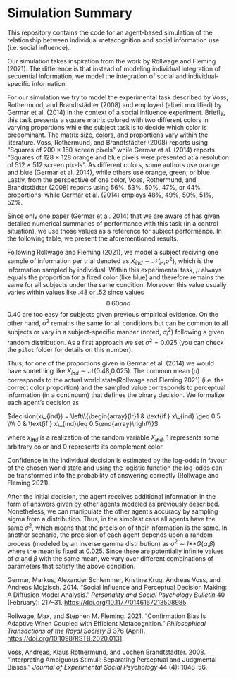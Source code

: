 # Simulation Summary

This repository contains the code for an agent-based simulation of the
relationship between individual metacognition and social information use
(i.e. social influence).

Our simulation takes inspiration from the work by Rollwage and Fleming
(2021). The difference is that instead of modeling individual
integration of secuential information, we model the integration of
social and individual-specific information.

For our simulation we try to model the experimental task described by
Voss, Rothermund, and Brandtstädter (2008) and employed (albeit
modified) by Germar et al. (2014) in the context of a social influence
experiment. Briefly, this task presents a square matrix colored with two
different colors in varying proportions while the subject task is to
decide which color is predominant. The matrix size, colors, and
proportions vary within the literature. Voss, Rothermund, and
Brandtstädter (2008) reports using “Squares of 200 × 150 screen pixels”
while Germar et al. (2014) reports “Squares of 128 × 128 orange and blue
pixels were presented at a resolution of 512 × 512 screen pixels”. As
different colors, some authors use orange and blue (Germar et al. 2014),
while others use orange, green, or blue. Lastly, from the perspective of
one color, Voss, Rothermund, and Brandtstädter (2008) reports using 56%,
53%, 50%, 47%, or 44% proportions, while Germar et al. (2014) employs
48%, 49%, 50%, 51%, 52%.

Since only one paper (Germar et al. 2014) that we are aware of has given
detailed numerical summaries of performance with this task (in a control
situation), we use those values as a reference for subject performance.
In the following table, we present the aforementioned results.

Following Rollwage and Fleming (2021), we model a subject reciving one
sample of information per trial denoted as
*X*<sub>*i**n**d*</sub> ∼ 𝒩(*μ*,*σ*<sup>2</sup>), which is the
information sampled by individual. Within this experimental task, *μ*
always equals the proportion for a fixed color (like blue) and therefore
remains the same for all subjects under the same condition. Moreover
this value usually varies within values like .48 or .52 since values
$$0.60 and $$0.40 are too easy for subjects given previous empirical
evidence. On the other hand, *σ*<sup>2</sup> remains the same for all
conditions but can be common to all subjects or vary in a
subject-specific manner (noted, *σ*<sub>*i*</sub><sup>2</sup>) following
a given random distribution. As a first approach we set
*σ*<sup>2</sup> = 0.025 (you can check the `pilot` folder for details on
this number).

Thus, for one of the proportions given in Germar et al. (2014) we would
have something like *X*<sub>*i**n**d*</sub> ∼ 𝒩(0.48,0.025). The common
mean (*μ*) corresponds to the actual world state(Rollwage and Fleming
2021) (i.e. the correct color proportion) and the sampled value
corresponds to perceptual information (in a continuum) that defines the
binary decision. We formalize each agent’s decision as

$decision(x\_{ind}) = \left\\{\begin{array}{lr}1 & \text{if } x\_{ind} \geq 0.5 \\\\ 0 & \text{if } x\_{ind}\leq 0.5\end{array}\right\\}$

where *x*<sub>*i**n**d*</sub> is a realization of the random variable
*X*<sub>*i**n**d*</sub>, 1 represents some arbitrary color and 0
represents its complement color.

Confidence in the individual decision is estimated by the log-odds in
favour of the chosen world state and using the logistic function the
log-odds can be transformed into the probability of answering correctly
(Rollwage and Fleming 2021).

After the initial decision, the agent receives additional information in
the form of answers given by other agents modeled as previously
described. Nonetheless, we can manipulate the other agent’s accuracy by
sampling sigma from a distribution. Thus, in the simplest case all
agents have the same *σ*<sup>2</sup>, which means that the precision of
their information is the same. In another scenario, the precision of
each agent depends upon a random process (modeled by an inverse gamma
distribution) as *σ*<sup>2</sup> ∼ *I**G*(*α*,*β*) where the mean is
fixed at 0.025. Since there are potentially infinite values of *α* and
*β* with the same mean, we vary over different combinations of
parameters that satisfy the above condition.

Germar, Markus, Alexander Schlemmer, Kristine Krug, Andreas Voss, and
Andreas Mojzisch. 2014. “Social Influence and Perceptual Decision
Making: A Diffusion Model Analysis.” *Personality and Social Psychology
Bulletin* 40 (February): 217–31.
<https://doi.org/10.1177/0146167213508985>.

Rollwage, Max, and Stephen M. Fleming. 2021. “Confirmation Bias Is
Adaptive When Coupled with Efficient Metacognition.” *Philosophical
Transactions of the Royal Society B* 376 (April).
<https://doi.org/10.1098/RSTB.2020.0131>.

Voss, Andreas, Klaus Rothermund, and Jochen Brandtstädter. 2008.
“Interpreting Ambiguous Stimuli: Separating Perceptual and Judgmental
Biases.” *Journal of Experimental Social Psychology* 44 (4): 1048–56.
